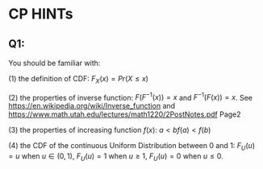 # CP HINTs

## Q1:
You should be familiar with:

(1) the definition of CDF: $F_X(x)=Pr(X\leq x)$

(2) the properties of inverse function: $F(F^{-1}(x))=x$ and $F^{-1}(F(x))=x$.
See https://en.wikipedia.org/wiki/Inverse_function and 
https://www.math.utah.edu/lectures/math1220/2PostNotes.pdf Page2

(3) the properties of increasing function $f(x)$: $a<b  f(a)<f(b)$

(4) the CDF of the continuous Uniform Distribution between 0 and 1: $F_U(u)=u$ when $u\in (0,1)$, $F_U(u)=1$ when $u\geq 1$, $F_U(u)=0$ when $u\leq 0$.